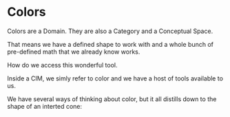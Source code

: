 # Colors
Colors are a Domain.
They are also a Category and a Conceptual Space.

That means we have a defined shape to work with and a whole bunch of pre-defined math that we already know works.

How do we access this wonderful tool.

Inside a CIM, we simly refer to color and we have a host of tools available to us.

We have several ways of thinking about color, but it all distills down to the shape of an interted cone:

